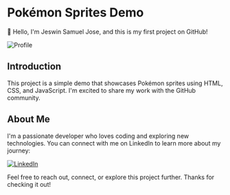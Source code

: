 # Pokémon Sprites Demo

👋 Hello, I'm Jeswin Samuel Jose, and this is my first project on GitHub!

![Profile](https://img.shields.io/badge/LinkedIn-Connect%20with%20Me-blue?style=for-the-badge&logo=linkedin)

## Introduction

This project is a simple demo that showcases Pokémon sprites using HTML, CSS, and JavaScript. I'm excited to share my work with the GitHub community.

## About Me

I'm a passionate developer who loves coding and exploring new technologies. You can connect with me on LinkedIn to learn more about my journey:

[![LinkedIn](https://img.shields.io/badge/LinkedIn-Connect%20with%20Me-blue?style=for-the-badge&logo=linkedin)](https://www.linkedin.com/in/jeswinsamueljose/)

Feel free to reach out, connect, or explore this project further. Thanks for checking it out!
